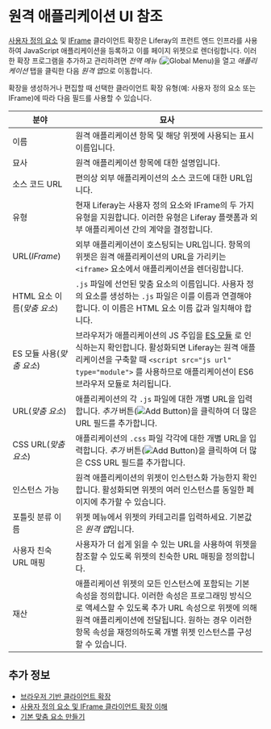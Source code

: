 # 원격 애플리케이션 UI 참조
<!-- TASK: Rename article and add reference material for the other four client extensions; also, maybe reconsider the use of "remote" and "external"-->
[사용자 정의 요소](./understanding-custom-element-and-iframe-client-extensions.md#using-the-custom-element-type) 및 [IFrame](./understanding-custom-element-and-iframe-client-extensions.md#using-the-iframe-type) 클라이언트 확장은 Liferay의 프런트 엔드 인프라를 사용하여 JavaScript 애플리케이션을 등록하고 이를 페이지 위젯으로 렌더링합니다. 이러한 확장 프로그램을 추가하고 관리하려면 *전역 메뉴* (![Global Menu](../../../images/icon-applications-menu.png))을 열고 *애플리케이션* 탭을 클릭한 다음 *원격 앱*으로 이동합니다.

확장을 생성하거나 편집할 때 선택한 클라이언트 확장 유형(예: 사용자 정의 요소 또는 IFrame)에 따라 다음 필드를 사용할 수 있습니다.

| 분야                  | 묘사                                                                                                                                                                                                                                |
| ------------------- | --------------------------------------------------------------------------------------------------------------------------------------------------------------------------------------------------------------------------------- |
| 이름                  | 원격 애플리케이션 항목 및 해당 위젯에 사용되는 표시 이름입니다.                                                                                                                                                                                              |
| 묘사                  | 원격 애플리케이션 항목에 대한 설명입니다.                                                                                                                                                                                                           |
| 소스 코드 URL           | 편의상 외부 애플리케이션의 소스 코드에 대한 URL입니다.                                                                                                                                                                                                  |
| 유형                  | 현재 Liferay는 사용자 정의 요소와 IFrame의 두 가지 유형을 지원합니다. 이러한 유형은 Liferay 플랫폼과 외부 애플리케이션 간의 계약을 결정합니다.                                                                                                                                       |
| URL(*IFrame*)       | 외부 애플리케이션이 호스팅되는 URL입니다. 항목의 위젯은 원격 애플리케이션의 URL을 가리키는 `<iframe>` 요소에서 애플리케이션을 렌더링합니다.                                                                                                                                       |
| HTML 요소 이름(*맞춤 요소*) | `.js` 파일에 선언된 맞춤 요소의 이름입니다. 사용자 정의 요소를 생성하는 `.js` 파일은 이를 이름과 연결해야 합니다. 이 이름은 HTML 요소 이름 값과 일치해야 합니다.                                                                                                                              |
| ES 모듈 사용(*맞춤 요소*)   | 브라우저가 애플리케이션의 JS 주입을 [ES 모듈](https://developer.mozilla.org/en-US/docs/Web/JavaScript/Guide/Modules) 로 인식하는지 확인합니다. 활성화되면 Liferay는 원격 애플리케이션을 구축할 때 `<script src="js url" type="module">` 를 사용하므로 애플리케이션이 ES6 브라우저 모듈로 처리됩니다. |
| URL(*맞춤 요소*)        | 애플리케이션의 각 `.js` 파일에 대한 개별 URL을 입력합니다. *추가* 버튼(![Add Button](../../../images/icon-plus.png))을 클릭하여 더 많은 URL 필드를 추가합니다.                                                                                                             |
| CSS URL(*맞춤 요소*)    | 애플리케이션의 `.css` 파일 각각에 대한 개별 URL을 입력합니다. *추가* 버튼(![Add Button](../../../images/icon-plus.png))을 클릭하여 더 많은 CSS URL 필드를 추가합니다.                                                                                                       |
| 인스턴스 가능             | 원격 애플리케이션의 위젯이 인스턴스화 가능한지 확인합니다. 활성화되면 위젯의 여러 인스턴스를 동일한 페이지에 추가할 수 있습니다.                                                                                                                                                          |
| 포틀릿 분류 이름           | 위젯 메뉴에서 위젯의 카테고리를 입력하세요. 기본값은 *원격 앱*입니다.                                                                                                                                                                                          |
| 사용자 친숙 URL 매핑       | 사용자가 더 쉽게 읽을 수 있는 URL을 사용하여 위젯을 참조할 수 있도록 위젯의 친숙한 URL 매핑을 정의합니다.                                                                                                                                                                  |
| 재산                  | 애플리케이션 위젯의 모든 인스턴스에 포함되는 기본 속성을 정의합니다. 이러한 속성은 프로그래밍 방식으로 액세스할 수 있도록 추가 URL 속성으로 위젯에 의해 원격 애플리케이션에 전달됩니다. 원하는 경우 이러한 항목 속성을 재정의하도록 개별 위젯 인스턴스를 구성할 수 있습니다.                                                                        |

## 추가 정보

* [브라우저 기반 클라이언트 확장](../browser-based-client-extensions.md)
* [사용자 정의 요소 및 IFrame 클라이언트 확장 이해](./understanding-custom-element-and-iframe-client-extensions.md)
* [기본 맞춤 요소 만들기](./tutorials/creating-a-basic-custom-element.md)
